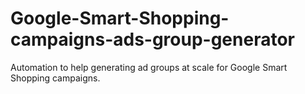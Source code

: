 # Google-Smart-Shopping-campaigns-ads-group-generator
Automation to help generating ad groups at scale for Google Smart Shopping campaigns.
